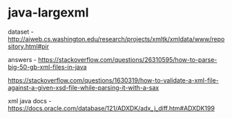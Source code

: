 # java-largexml

dataset - http://aiweb.cs.washington.edu/research/projects/xmltk/xmldata/www/repository.html#pir

answers - https://stackoverflow.com/questions/26310595/how-to-parse-big-50-gb-xml-files-in-java

https://stackoverflow.com/questions/1630319/how-to-validate-a-xml-file-against-a-given-xsd-file-while-parsing-it-with-a-sax

xml java docs - https://docs.oracle.com/database/121/ADXDK/adx_j_diff.htm#ADXDK199

